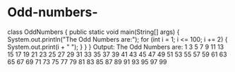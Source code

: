 # Odd-numbers-
class OddNumbers {
    public static void main(String[] args) {
        System.out.println("The Odd Numbers are:");
        for (int i = 1; i <= 100; i += 2) {
            System.out.print(i + " ");
        }
    }
}
Output:
The Odd Numbers are:
1 3 5 7 9 11 13 15 17 19 21 23 25 27 29 31 33 35 37 39 41 43 45 47 49 51 53 55 57 59 61 63 65 67 69 71 73 75 77 79 81 83 85 87 89 91 93 95 97 99
